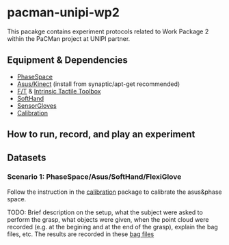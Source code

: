 # pacman-unipi-wp2

This pacakge contains experiment protocols related to Work Package 2 within the PaCMan project at UNIPI partner.

## Equipment & Dependencies

* [PhaseSpace](https://github.com/CentroEPiaggio/phase-space)
* [Asus/Kinect](http://wiki.ros.org/openni2_launch) (install from synaptic/apt-get recommended)
* [F/T](https://github.com/CentroEPiaggio/force-torque-sensor) & [Intrinsic Tactile Toolbox](https://github.com/CentroEPiaggio/intrinsic-tactile-toolbox)
* [SoftHand](https://github.com/CentroEPiaggio/pisa-iit-soft-hand)
* [SensorGloves](https://github.com/CentroEPiaggio/sensor-gloves)
* [Calibration](https://github.com/CentroEPiaggio/calibration)

## How to run, record, and play an experiment

## Datasets

### Scenario 1: PhaseSpace/Asus/SoftHand/FlexiGlove

Follow the instruction in the [calibration](https://github.com/CentroEPiaggio/calibration) package to calibrate the asus&phase space.

TODO: Brief description on the setup, what the subject were asked to perform the grasp, what objects were given, when the point cloud were recorded (e.g. at the begining and at the end of the grasp), explain the bag files, etc.
The results are recorded in these [bag files]()
